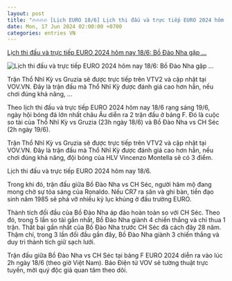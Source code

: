 ```yaml
---
layout: post
title: "🔥🔥🔥🔥 [Lịch EURO 18/6] Lịch thi đấu và trực tiếp EURO 2024 hôm nay 18/6: Bồ Đào Nha gặp ..."
date: Mon, 17 Jun 2024 02:00:00 +0700
categories: entries VN
---
```

[Lịch thi đấu và trực tiếp EURO 2024 hôm nay 18/6: Bồ Đào Nha gặp ...](https://vov.vn/the-thao/lich-thi-dau-va-truc-tiep-euro-2024-hom-nay-186-bo-dao-nha-gap-ch-sec-post1102001.vov)

![Lịch thi đấu và trực tiếp EURO 2024 hôm nay 18/6: Bồ Đào Nha gặp ...](https://vov-media.emitech.vn/sites/default/files/styles/og_image/public/2024-06/lich_thi_dau_va_truc_tiep_euror_2024_hom_nay.png.jpg?v=1718726619)

Trận Thổ Nhĩ Kỳ vs Gruzia sẽ được trực tiếp trên VTV2 và cập nhật tại VOV.VN. Đây là trận đấu mà Thổ Nhĩ Kỳ được đánh giá cao hơn hẳn, nếu chơi đúng khả năng, ...

Theo lịch thi đấu và trực tiếp EURO 2024 hôm nay 18/6 rạng sáng 19/6, ngày hội bóng đá lớn nhất châu Âu diễn ra 2 trận đấu ở bảng F. Đó là cuộc so tài của Thổ Nhĩ Kỳ vs Gruzia (23h ngày 18/6) và Bồ Đào Nha vs CH Séc (2h ngày 19/6).

Trận Thổ Nhĩ Kỳ vs Gruzia sẽ được trực tiếp trên VTV2 và cập nhật tại VOV.VN. Đây là trận đấu mà Thổ Nhĩ Kỳ được đánh giá cao hơn hẳn, nếu chơi đúng khả năng, đội bóng của HLV Vincenzo Montella sẽ có 3 điểm.

Lịch thi đấu và trực tiếp EURO 2024 hôm nay 18/6.

Trong khi đó, trận đấu giữa Bồ Đào Nha vs CH Séc, người hâm mộ đang mong chờ sự tỏa sáng của Ronaldo. Nếu CR7 ra sân và ghi bàn, tiền đạo sinh năm 1985 sẽ phá vỡ nhiều kỷ lục khủng ở đấu trường EURO.

Thành tích đối đầu của Bồ Đào Nha áp đảo hoàn toàn so với CH Séc. Theo đó, trong 5 lần so tài gần nhất, Bồ Đào Nha giành 4 chiến thắng và chỉ thua 1 trận. Thất bại gần nhất của Bồ Đào Nha trước CH Séc đã cách đây 28 năm. Thậm chí, trong 3 lần đối đầu gần đây, Bồ Đào Nha giành 3 chiến thắng và duy trì thành tích giữ sạch lưới.

Trận đấu giữa Bồ Đào Nha vs CH Séc tại bảng F EURO 2024 diễn ra vào lúc 2h ngày 18/6 (theo giờ Việt Nam). Báo Điện tử VOV sẽ tường thuật trực tuyến, mời quý độc giả quan tâm theo dõi.

